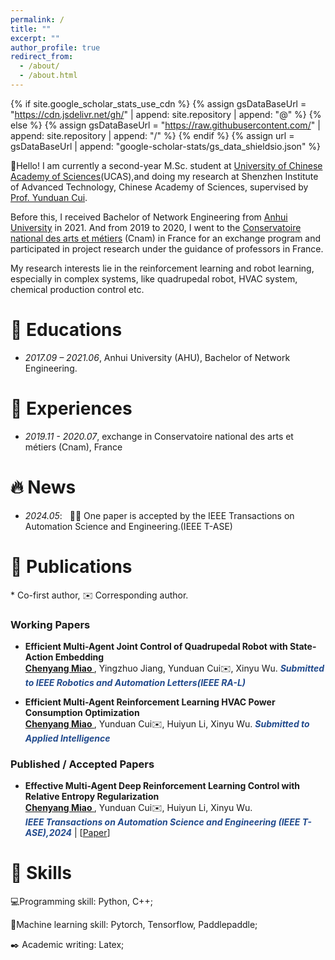 ```yaml
---
permalink: /
title: ""
excerpt: ""
author_profile: true
redirect_from: 
  - /about/
  - /about.html
---
```


{% if site.google_scholar_stats_use_cdn %}
{% assign gsDataBaseUrl = "https://cdn.jsdelivr.net/gh/" | append: site.repository | append: "@" %}
{% else %}
{% assign gsDataBaseUrl = "https://raw.githubusercontent.com/" | append: site.repository | append: "/" %}
{% endif %}
{% assign url = gsDataBaseUrl | append: "google-scholar-stats/gs_data_shieldsio.json" %}

<span class='anchor' id='about-me'></span>
👋Hello! I am currently a second-year M.Sc. student at [University of Chinese Academy of Sciences](https://english.ucas.ac.cn/)(UCAS),and doing my research at Shenzhen Institute of Advanced Technology, Chinese Academy of Sciences, supervised by [Prof. Yunduan Cui](https://cuiyunduan.vercel.app/).

Before this, I received Bachelor of Network Engineering from [Anhui University](https://en.ahu.edu.cn/) in 2021. And from 2019 to 2020, I went to the [Conservatoire national des arts et métiers](https://www.cnam.eu/) (Cnam) in France for an exchange program and participated in project research under the guidance of professors in France.

My research interests lie in the reinforcement learning and robot learning, especially in complex systems, like quadrupedal robot, HVAC system, chemical production control etc.

<span class='anchor' id='edu'></span>
# 📖 Educations
- *2017.09 – 2021.06*, Anhui University (AHU), Bachelor of Network Engineering.

<span class='anchor' id='exp'></span>
# 💼 Experiences
- *2019.11 - 2020.07*, exchange in Conservatoire national des arts et métiers (Cnam), France

<span class='anchor' id='news'></span>
# 🔥 News
- *2024.05*: &nbsp; 🎉🎉 One paper is accepted by the IEEE Transactions on Automation Science and Engineering.(IEEE T-ASE)

<span class='anchor' id='pub'></span>

# 📝 Publications 
\* Co-first author, ✉️ Corresponding author.

### Working Papers
- **Efficient Multi-Agent Joint Control of Quadrupedal Robot with State-Action Embedding**  
**<u> Chenyang Miao </u>**, Yingzhuo Jiang, Yunduan Cui✉️, Xinyu Wu.
***<font color = "#224B8D"> Submitted to IEEE Robotics and Automation Letters(IEEE RA-L)</font>***

- **Efficient Multi-Agent Reinforcement Learning HVAC Power Consumption Optimization**  
**<u> Chenyang Miao </u>**, Yunduan Cui✉️, Huiyun Li, Xinyu Wu.
***<font color = "#224B8D"> Submitted to Applied Intelligence</font>***

### Published / Accepted Papers
- **Effective Multi-Agent Deep Reinforcement Learning Control with
Relative Entropy Regularization**  
**<u> Chenyang Miao </u>**, Yunduan Cui✉️, Huiyun Li, Xinyu Wu.  
***<font color = "#224B8D">IEEE Transactions on Automation Science and Engineering (IEEE T-ASE),2024</font>*** \| [[Paper](https://ieeexplore.ieee.org/abstract/document/10530635/)]

<span class='anchor' id='ski'></span>
# 💪 Skills
💻Programming skill: Python, C++;

🔨Machine learning skill: Pytorch, Tensorflow, Paddlepaddle;

✒️ Academic writing: Latex;